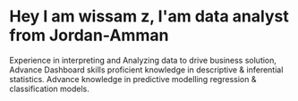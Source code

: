 <h1>Hey I am wissam z, I'am data analyst from Jordan-Amman</h1>
Experience in interpreting and Analyzing data to drive business solution, 
Advance Dashboard skills proficient knowledge in descriptive & inferential statistics.
Advance knowledge in predictive modelling regression & classification models.

